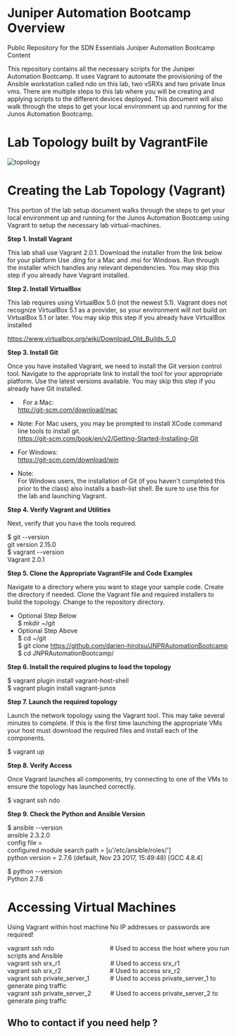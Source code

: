 # Juniper Automation Bootcamp Overview
Public Repository for the SDN Essentials Juniper Automation Bootcamp Content

This repository contains all the necessary scripts for the Juniper Automation Bootcamp. It uses Vagrant to automate the provisioning of the Ansible workstation called ndo on this lab, two vSRXs and two private linux vms. There are multiple steps to this lab where you will be creating and applying scripts to the different devices deployed. This document will also walk through the steps to get your local environment up and running for the Junos Automation Bootcamp.


# Lab Topology built by VagrantFile

![topology](https://user-images.githubusercontent.com/19932683/35638353-e4e1520e-0684-11e8-9edb-c760cbd8d503.png)

# Creating the Lab Topology (Vagrant)

This portion of the lab setup document walks through the steps to get your local environment up and running for the Junos Automation Bootcamp using Vagrant to setup the necessary lab virtual-machines.

<p><strong> Step 1. Install Vagrant </strong></p>

This lab shall use Vagrant 2.0.1. Download the installer from the link below for your platform Use .dmg for a Mac and .msi for Windows. Run through the installer which handles any relevant dependencies. You may skip this step if you already have Vagrant installed.

<p><strong> Step 2. Install VirtualBox </strong></p>

This lab requires using VirtualBox 5.0 (not the newest 5.1). Vagrant does not recognize VirtualBox 5.1 as a provider, so your environment will not build on VirtualBox 5.1 or later. You may skip this step if you already have VirtualBox installed

https://www.virtualbox.org/wiki/Download_Old_Builds_5_0

<p><strong> Step 3. Install Git</strong></p>
 
 Once you have installed Vagrant, we need to install the Git version control tool. Navigate to the
 appropriate link to install the tool for your appropriate platform. Use the latest versions available.
 You may skip this step if you already have Git installed.
 
 * &nbsp;&nbsp; For a Mac: <br />
  http://git-scm.com/download/mac
 *  Note: For Mac users, you may be prompted to install XCode command line tools to install git. <br />
  https://git-scm.com/book/en/v2/Getting-Started-Installing-Git
  
  * For Windows: <br />
  https://git-scm.com/download/win
  * Note: <br />
  For Windows users, the installation of Git (if you haven't completed this prior to the class) also installs a bash-list shell. Be sure to use this for the lab and launching Vagrant.
 
 <p><strong>Step 4.  Verify Vagrant and Utilities</strong></p>
 
Next, verify that you have the tools required.

$ git --version <br />
git version 2.15.0 <br />
$ vagrant --version <br />
Vagrant 2.0.1

<p><strong>Step 5. Clone the Appropriate VagrantFile and Code Examples </strong></p>
 
 Navigate to a directory where you want to stage your sample code. Create the directory if needed. Clone the Vagrant file and required installers to build the topology. Change to the repository directory.
 
*  Optional Step Below <br />
$ mkdir ~/git <br />
* Optional Step Above <br />
$ cd ~/git <br />
$ git clone https://github.com/darien-hirotsu/JNPRAutomationBootcamp  <br />
$ cd JNPRAutomationBootcamp/ <br />
 
<p><strong>Step 6. Install the required plugins to load the topology </strong></p>
 
$ vagrant plugin install vagrant-host-shell <br />
$ vagrant plugin install vagrant-junos <br />

<p><strong>Step 7. Launch the required topology  </strong></p>
 
Launch the network topology using the Vagrant tool. This may take several minutes to complete. If this is the first time launching the appropriate VMs your host must download the required files and install each of the components. <br />
 
 $ vagrant up

<p><strong>Step 8. Verify Access </strong></p>

Once Vagrant launches all components, try connecting to one of the VMs to ensure the topology has launched correctly.

$ vagrant ssh ndo

<p><strong>Step 9. Check the Python and Ansible Version </strong></p>

$ ansible --version <br />
ansible 2.3.2.0 <br />
  config file = <br />
  configured module search path = [u'/etc/ansible/roles/'] <br />
  python version = 2.7.6 (default, Nov 23 2017, 15:49:48) [GCC 4.8.4] <br />
  
  $ python --version <br />
  Python 2.7.6



# Accessing Virtual Machines

Using Vagrant within host machine
No IP addresses or passwords are required!

<p>
vagrant ssh ndo               &nbsp;&nbsp;&nbsp;&nbsp;&nbsp;&nbsp;&nbsp;&nbsp;&nbsp;&nbsp;&nbsp;&nbsp;&nbsp;&nbsp;&nbsp;&nbsp;&nbsp;&nbsp;&nbsp;&nbsp;&nbsp;&nbsp;&nbsp;&nbsp;&nbsp;&nbsp;&nbsp;&nbsp;&nbsp;&nbsp; # Used to access the host where you run scripts and Ansible <br />
vagrant ssh srx_r1            &nbsp;&nbsp;&nbsp;&nbsp;&nbsp;&nbsp;&nbsp;&nbsp;&nbsp;&nbsp;&nbsp;&nbsp;&nbsp;&nbsp;&nbsp;&nbsp;&nbsp;&nbsp;&nbsp;&nbsp;&nbsp;&nbsp;&nbsp;&nbsp;&nbsp;&nbsp;&nbsp;&nbsp;# Used to access srx_r1 <br />
vagrant ssh srx_r2            &nbsp;&nbsp;&nbsp;&nbsp;&nbsp;&nbsp;&nbsp;&nbsp;&nbsp;&nbsp;&nbsp;&nbsp;&nbsp;&nbsp;&nbsp;&nbsp;&nbsp;&nbsp;&nbsp;&nbsp;&nbsp;&nbsp;&nbsp;&nbsp;&nbsp;&nbsp;&nbsp;# Used to access srx_r2 <br />
vagrant ssh private_server_1  &nbsp;&nbsp;&nbsp;&nbsp;&nbsp;&nbsp;&nbsp;&nbsp;&nbsp;&nbsp;&nbsp;# Used to access private_server_1 to generate ping traffic <br />
vagrant ssh private_server_2  &nbsp;&nbsp;&nbsp;&nbsp;&nbsp;&nbsp;&nbsp;&nbsp;&nbsp;&nbsp;# Used to access private_server_2 to generate ping traffic <br />
 <p>


## Who to contact if you need help ?
